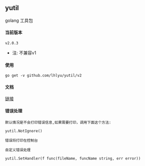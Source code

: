 ## yutil

golang 工具包

#### 当前版本

`v2.0.3`

- 注: 不兼容v1

#### 使用

`go get -v github.com/lhlyu/yutil/v2`

#### 文档

[链接](./doc.md)

#### 错误处理

```text
默认情况是不会打印错误信息,如果需要打印，调用下面这个方法:

yutil.NotIgnore()

错误将打印在控制台

自定义错误处理

yutil.SetHandler(f func(fileName, funcName string, err error))

```